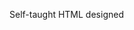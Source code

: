 Self-taught HTML designed
              
 
 
 
      
 
 
                                                                                                                                                                                                                                   